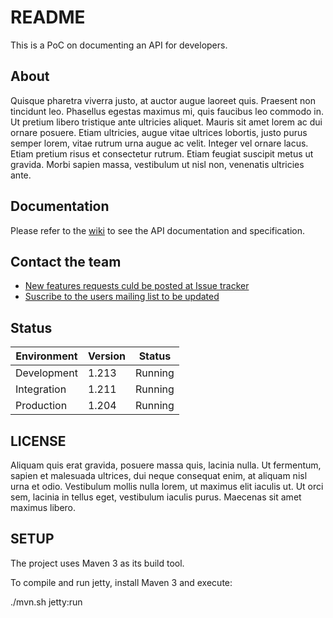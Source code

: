 # README

This is a PoC on documenting an API for developers.

## About

Quisque pharetra viverra justo, at auctor augue laoreet quis. Praesent non tincidunt leo. Phasellus egestas maximus mi, quis faucibus leo commodo in. Ut pretium libero tristique ante ultricies aliquet. Mauris sit amet lorem ac dui ornare posuere. Etiam ultricies, augue vitae ultrices lobortis, justo purus semper lorem, vitae rutrum urna augue ac velit. Integer vel ornare lacus. Etiam pretium risus et consectetur rutrum. Etiam feugiat suscipit metus ut gravida. Morbi sapien massa, vestibulum ut nisl non, venenatis ultricies ante.

## Documentation 

Please refer to the [wiki](https://github.com/jantoniucci/banking-api/wiki) to see the API documentation and specification. 

## Contact the team

* [New features requests culd be posted at Issue tracker](https://github.com/jantoniucci/banking-api/issues)
* [Suscribe to the users mailing list to be updated](https://tbd)

## Status

| Environment | Version | Status  |
|-------------|---------|---------|
| Development | 1.213   | Running |
| Integration | 1.211   | Running |
| Production  | 1.204   | Running |

## LICENSE

Aliquam quis erat gravida, posuere massa quis, lacinia nulla. Ut fermentum, sapien et malesuada ultrices, dui neque consequat enim, at aliquam nisl urna et odio. Vestibulum mollis nulla lorem, ut maximus elit iaculis ut. Ut orci sem, lacinia in tellus eget, vestibulum iaculis purus. Maecenas sit amet maximus libero. 

## SETUP

The project uses Maven 3 as its build tool.

To compile and run jetty, install Maven 3 and execute:

./mvn.sh jetty:run
